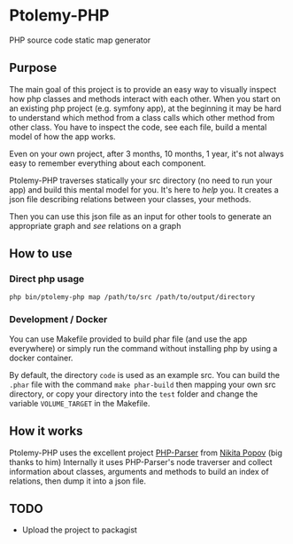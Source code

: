 # Ptolemy-PHP
PHP source code static map generator

## Purpose

The main goal of this project is to provide an easy way to visually inspect how php classes and methods interact with each other.
When you start on an existing php project (e.g. symfony app), at the beginning it may be hard to understand which method from a class calls which other method from other class. You have to inspect the code, see each file, build a mental model of how the app works.

Even on your own project, after 3 months, 10 months, 1 year, it's not always easy to remember everything about each component.

Ptolemy-PHP traverses statically your src directory (no need to run your app) and build this mental model for you. It's here to *help* you. It creates a json file describing relations between your classes, your methods.

Then you can use this json file as an input for other tools to generate an appropriate graph and *see* relations on a graph

## How to use

### Direct php usage

    php bin/ptolemy-php map /path/to/src /path/to/output/directory

### Development / Docker

You can use Makefile provided to build phar file (and use the app everywhere) or simply run the command without installing php by using a docker container.

By default, the directory `code` is used as an example src. You can build the `.phar` file with the command `make phar-build` then mapping your own src directory, or copy your directory into the `test` folder and change the variable `VOLUME_TARGET` in the Makefile.

## How it works

Ptolemy-PHP uses the excellent project [PHP-Parser](https://github.com/nikic/PHP-Parser) from [Nikita Popov](https://github.com/nikic) (big thanks to him)
Internally it uses PHP-Parser's node traverser and collect information about classes, arguments and methods to build an index of relations, then dump it into a json file.

## TODO

- Upload the project to packagist